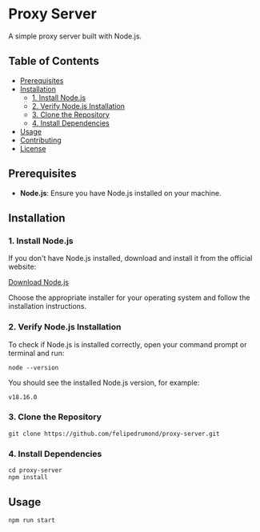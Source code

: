 # Proxy Server

A simple proxy server built with Node.js.

## Table of Contents

- [Prerequisites](#prerequisites)
- [Installation](#installation)
  - [1. Install Node.js](#1-install-nodejs)
  - [2. Verify Node.js Installation](#2-verify-nodejs-installation)
  - [3. Clone the Repository](#3-clone-the-repository)
  - [4. Install Dependencies](#4-install-dependencies)
- [Usage](#usage)
- [Contributing](#contributing)
- [License](#license)

## Prerequisites

- **Node.js**: Ensure you have Node.js installed on your machine.

## Installation

### 1. Install Node.js

If you don't have Node.js installed, download and install it from the official website:

[Download Node.js](https://nodejs.org/en/download/prebuilt-installer)

Choose the appropriate installer for your operating system and follow the installation instructions.

### 2. Verify Node.js Installation

To check if Node.js is installed correctly, open your command prompt or terminal and run:

```
node --version
```

You should see the installed Node.js version, for example:
```
v18.16.0
```

### 3. Clone the Repository
```
git clone https://github.com/felipedrumond/proxy-server.git
```

### 4. Install Dependencies
```
cd proxy-server
npm install
```

## Usage
```
npm run start
```